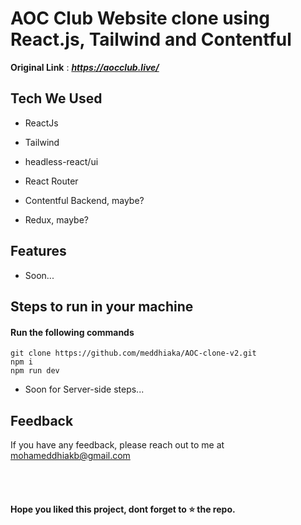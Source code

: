 
# AOC Club Website clone using React.js, Tailwind and Contentful



**Original Link** : ***https://aocclub.live/***

## Tech We Used

- ReactJs
- Tailwind
- headless-react/ui
- React Router

- Contentful Backend, maybe?
- Redux, maybe?

## Features

- Soon...

## Steps to run in your machine

#### Run the following commands
```
git clone https://github.com/meddhiaka/AOC-clone-v2.git
npm i
npm run dev
```

- Soon for Server-side steps...

## Feedback

If you have any feedback, please reach out to me at mohameddhiakb@gmail.com

<br>
<br>

#### Hope you liked this project, dont forget to ⭐ the repo.
